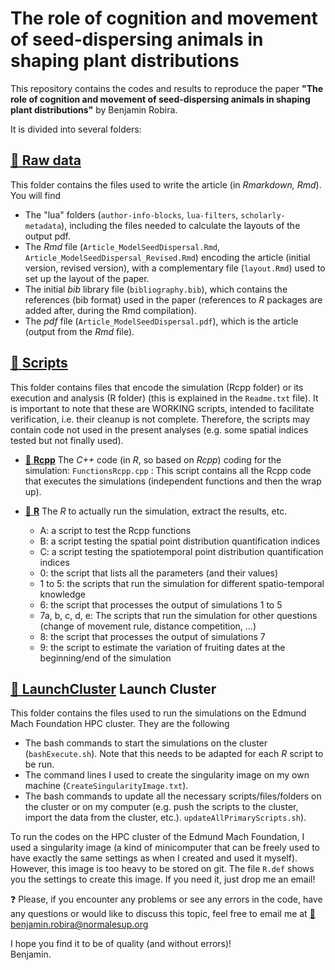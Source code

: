 # The role of cognition and movement of seed-dispersing animals in shaping plant distributions

This repository contains the codes and results to reproduce the paper **"The role of cognition and movement of seed-dispersing animals in shaping plant distributions"** by Benjamin Robira.

It is divided into several folders:

## [:file_folder: **Raw data**](Text)

This folder contains the files used to write the article (in *Rmarkdown, Rmd*). You will find
- The "lua" folders (`author-info-blocks`, `lua-filters`, `scholarly-metadata`), including the files needed to calculate the layouts of the output pdf.
- The *Rmd* file (`Article_ModelSeedDispersal.Rmd`, `Article_ModelSeedDispersal_Revised.Rmd`) encoding the article (initial version, revised version), with a complementary file (`layout.Rmd`) used to set up the layout of the paper.
- The initial *bib* library file (`bibliography.bib`), which contains the references (bib format) used in the paper (references to *R* packages are added after, during the Rmd compilation).
- The *pdf* file (`Article_ModelSeedDispersal.pdf`), which is the article (output from the *Rmd* file).

## [:file_folder: **Scripts**](Scripts)

This folder contains files that encode the simulation (Rcpp folder) or its execution and analysis (R folder) (this is explained in the `Readme.txt` file). It is important to note that these are WORKING scripts, intended to facilitate verification, i.e. their cleanup is not complete. Therefore, the scripts may contain code not used in the present analyses (e.g. some spatial indices tested but not finally used).

* [:file_folder: **Rcpp**](Scripts/Rcpp) The *C++* code (in *R*, so based on *Rcpp*) coding for the simulation:
  `FunctionsRcpp.cpp` : This script contains all the Rcpp code that executes the simulations (independent functions and then the wrap up).

* [:file_folder: **R**](Scripts/R) The *R* to actually run the simulation, extract the results, etc.
  - A: a script to test the Rcpp functions
  - B: a script testing the spatial point distribution quantification indices
  - C: a script testing the spatiotemporal point distribution quantification indices
  - 0: the script that lists all the parameters (and their values)
  - 1 to 5: the scripts that run the simulation for different spatio-temporal knowledge
  - 6: the script that processes the output of simulations 1 to 5
  - 7a, b, c, d, e: The scripts that run the simulation for other questions (change of movement rule, distance competition, ...)
  - 8: the script that processes the output of simulations 7
  - 9: the script to estimate the variation of fruiting dates at the beginning/end of the simulation
  
## [:file_folder: **LaunchCluster**](Scripts/LaunchCluster) Launch Cluster

This folder contains the files used to run the simulations on the Edmund Mach Foundation HPC cluster. They are the following
 - The bash commands to start the simulations on the cluster (`bashExecute.sh`). Note that this needs to be adapted for each *R* script to be run.
 - The command lines I used to create the singularity image on my own machine (`CreateSingularityImage.txt`).
 - The bash commands to update all the necessary scripts/files/folders on the cluster or on my computer (e.g. push the scripts to the cluster, import the data from the cluster, etc.). `updateAllPrimaryScripts.sh`).

To run the codes on the HPC cluster of the Edmund Mach Foundation, I used a singularity image (a kind of minicomputer that can be freely used to have exactly the same settings as when I created and used it myself). However, this image is too heavy to be stored on git. The file `R.def` shows you the settings to create this image. If you need it, just drop me an email!

:question: Please, if you encounter any problems or see any errors in the code, have any questions or would like to discuss this topic, feel free to email me at [:e-mail:](mailto:benjamin.robira@normalesup.org) benjamin.robira@normalesup.org  

I hope you find it to be of quality (and without errors)!   
Benjamin.  